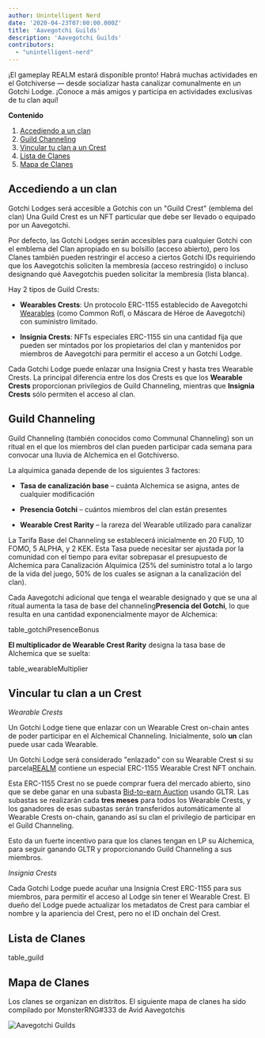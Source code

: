 ```yaml
---
author: Unintelligent Nerd
date: '2020-04-23T07:00:00.000Z'
title: 'Aavegotchi Guilds'
description: 'Aavegotchi Guilds'
contributors:
  - "unintelligent-nerd"
---
```


¡El gameplay REALM estará disponible pronto! Habrá muchas actividades en el Gotchiverse — desde socializar hasta canalizar comunalmente en un Gotchi Lodge. ¡Conoce a más amigos y participa en actividades exclusivas de tu clan aquí!

<div class="contentsBox">

**Contenido**

<ol>
<li><a href=#accessing-a-guild>Accediendo a un clan</a></li>
<li><a href=#guild-channeling>Guild Channeling</a></li>
<li><a href=#linking-your-guild-to-a-crest>Vincular tu clan a un Crest</a></li>
<li><a href=#list-of-guilds>Lista de Clanes</a></li>
<li><a href=#guild-map>Mapa de Clanes</a></li>
</ol>

</div>

## Accediendo a un clan

Gotchi Lodges será accesible a Gotchis con un "Guild Crest" (emblema del clan) Una Guild Crest es un NFT particular que debe ser llevado o equipado por un Aavegotchi.

Por defecto, las Gotchi Lodges serán accesibles para cualquier Gotchi con el emblema del Clan apropiado en su bolsillo (acceso abierto), pero los Clanes también pueden restringir el acceso a ciertos Gotchi IDs requiriendo que los Aavegotchis soliciten la membresía (acceso restringido) o incluso designando qué Aavegotchis pueden solicitar la membresía (lista blanca).

Hay 2 tipos de Guild Crests:

* **Wearables Crests**: Un protocolo ERC-1155 establecido de Aavegotchi [Wearables](/wearables) (como Common Rofl, o Máscara de Héroe de Aavegotchi) con suministro limitado.

* **Insignia Crests**: NFTs especiales ERC-1155 sin una cantidad fija que pueden ser mintados por los propietarios del clan y mantenidos por miembros de Aavegotchi para permitir el acceso a un Gotchi Lodge.

Cada Gotchi Lodge puede enlazar una Insignia Crest y hasta tres Wearable Crests. La principal diferencia entre los dos Crests es que los **Wearable Crests** proporcionan privilegios de Guild Channeling, mientras que **Insignia Crests** sólo permiten el acceso al clan.

## Guild Channeling

Guild Channeling (también conocidos como Communal Channeling) son un ritual en el que los miembros del clan pueden participar cada semana para convocar una lluvia de Alchemica en el Gotchiverso.

La alquimica ganada depende de los siguientes 3 factores:

* **Tasa de canalización base** – cuánta Alchemica se asigna, antes de cualquier modificación

* **Presencia Gotchi** – cuántos miembros del clan están presentes

* **Wearable Crest Rarity** – la rareza del Wearable utilizado para canalizar

La Tarifa Base del Channeling se establecerá inicialmente en 20 FUD, 10 FOMO, 5 ALPHA, y 2 KEK. Esta Tasa puede necesitar ser ajustada por la comunidad con el tiempo para evitar sobrepasar el presupuesto de Alchemica para Canalización Alquímica (25% del suministro total a lo largo de la vida del juego, 50% de los cuales se asignan a la canalización del clan).

Cada Aavegotchi adicional que tenga el wearable designado y que se una al ritual aumenta la tasa de base del channeling**Presencia del Gotchi**, lo que resulta en una cantidad exponencialmente mayor de Alchemica:

table_gotchiPresenceBonus

**El multiplicador de Wearable Crest Rarity** designa la tasa base de Alchemica que se suelta:

table_wearableMultiplier

## Vincular tu clan a un Crest

*Wearable Crests*

Un Gotchi Lodge tiene que enlazar con un Wearable Crest on-chain antes de poder participar en el Alchemical Channeling. Inicialmente, solo **un** clan puede usar cada Wearable.

Un Gotchi Lodge será considerado "enlazado" con su Wearable Crest si su parcela[REALM](/gotchiverse#realm-parcel-sizes) contiene un especial ERC-1155 Wearable Crest NFT onchain.

Esta ERC-1155 Crest no se puede comprar fuera del mercado abierto, sino que se debe ganar en una subasta [Bid-to-earn Auction](/aauction) usando GLTR. Las subastas se realizarán cada **tres meses** para todos los Wearable Crests, y los ganadores de esas subastas serán transferidos automáticamente al Wearable Crests on-chain, ganando así su clan el privilegio de participar en el Guild Channeling.

Esto da un fuerte incentivo para que los clanes tengan en LP su Alchemica, para seguir ganando GLTR y proporcionando Guild Channeling a sus miembros.

*Insignia Crests*

Cada Gotchi Lodge puede acuñar una Insignia Crest ERC-1155 para sus miembros, para permitir el acceso al Lodge sin tener el Wearable Crest. El dueño del Lodge puede actualizar los metadatos de Crest para cambiar el nombre y la apariencia del Crest, pero no el ID onchain del Crest.

## Lista de Clanes

table_guild

## Mapa de Clanes

Los clanes se organizan en distritos. El siguiente mapa de clanes ha sido compilado por MonsterRNG#333 de Avid Aavegotchis

<img class="bodyImage" src="/guild/guild-map.png" alt="Aavegotchi Guilds" />